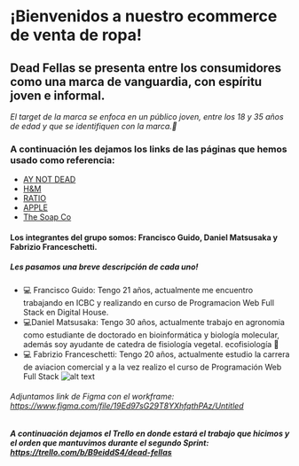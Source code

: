 # ¡Bienvenidos a nuestro ecommerce de venta de ropa!
## Dead Fellas se presenta entre los consumidores como una marca de vanguardia, con espíritu joven e informal. 
*El target de la marca se enfoca en un público joven, entre los 18 y 35 años de edad y que se identifiquen con la marca.🤘*
### A continuación les dejamos los links de las páginas que hemos usado como referencia: 
* [AY NOT DEAD](http:/www.aynotdead.com)
* [H&M](https://www2.hm.com/es_us/hombre/productos/camisetas-con-sin-mangas.html)
* [RATIO](https://ratiocoffee.com/)
* [APPLE](https://www.apple.com/la/)
* [The Soap Co](https://thesoapco.org/)

#### Los integrantes del grupo somos: Francisco Guido, Daniel Matsusaka y Fabrizio Franceschetti.
##### Les pasamos una breve descripción de cada uno!
* 💻 Francisco Guido: Tengo 21 años, actualmente me encuentro trabajando en ICBC y realizando en curso de Programacion Web Full Stack en Digital House.
* 💻Daniel Matsusaka: Tengo 30 años, actualmente trabajo en agronomia como estudiante de doctorado en bioinformática y biología molecular, además soy ayudante de catedra de fisiología vegetal. ecofisiología 🌳
* 💻 Fabrizio Franceschetti: Tengo 20 años, actualmente estudio la carrera de aviacion comercial y a la vez realizo el curso de Programación Web Full Stack
![alt text](https://www.digitalhouse.com/ar/logo-DH.png)



###### Adjuntamos link de Figma con el workframe: https://www.figma.com/file/19Ed97sG29T8YXhfqthPAz/Untitled

##### A continuación dejamos el Trello en donde estará el trabajo que hicimos y el orden que mantuvimos durante el segundo Sprint: https://trello.com/b/B9eiddS4/dead-fellas 


